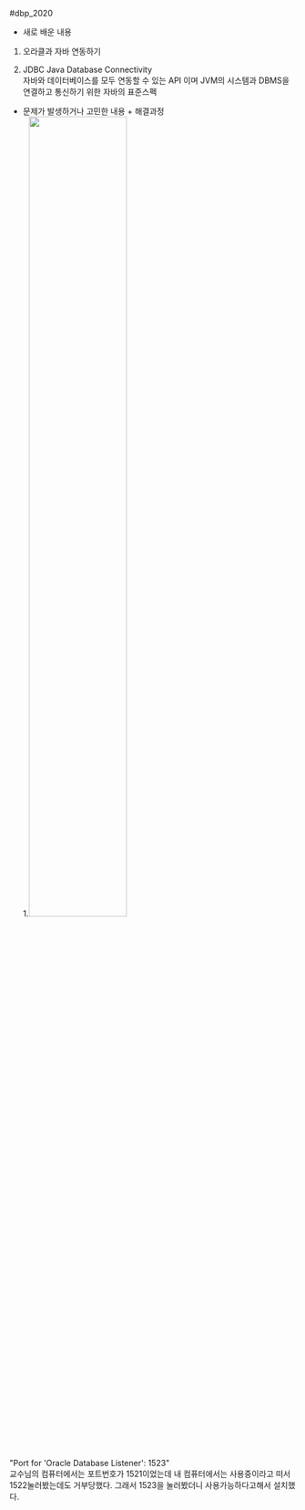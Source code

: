 #dbp_2020

* 새로 배운 내용
1. 오라클과 자바 연동하기   

2. JDBC Java Database Connectivity   
자바와 데이터베이스를 모두 연동할 수 있는 API 이며 JVM의 시스템과 DBMS을 연결하고 통신하기 위한 자바의 표준스펙   

* 문제가 발생하거나 고민한 내용 + 해결과정   
1.<img src="https://user-images.githubusercontent.com/70850937/98380549-12ed8b80-208c-11eb-9eb2-6c33a402bded.PNG" width="60%"></img>   

"Port for 'Oracle Database Listener': 1523"   
교수님의 컴퓨터에서는 포트번호가 1521이었는데 내 컴퓨터에서는 사용중이라고 떠서 1522눌러봤는데도 거부당했다. 그래서 1523을 눌러봤더니 사용가능하다고해서 설치했다.   
